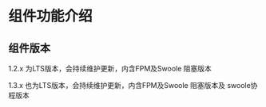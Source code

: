 # 组件功能介绍

## 组件版本
1.2.x 为LTS版本，会持续维护更新，内含FPM及Swoole 阻塞版本 

1.3.x 也为LTS版本，会持续维护更新，内含FPM及Swoole 阻塞版本及 swoole协程版本

